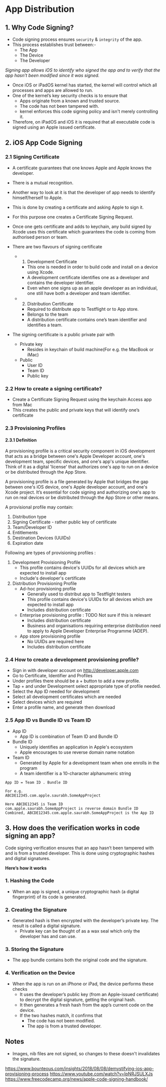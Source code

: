 # App Distribution

## 1. Why Code Signing?

- Code signing process ensures `security` & `integrity` of the app.
- This process establishes trust between:-
    - The App
    - The Device
    - The Developer

*Signing app allows iOS to identify who signed the app and to verify that the app hasn’t been modified since it was signed.*

- Once iOS or iPadOS kernel has started, the kernel will control which all processes and apps are allowed to run.
- One of the kernel’s key security checks is to ensure that
    - Apps originate from a known and trusted source.
    - The code has not been tampered with.
    - kernel enforces this code signing policy and isn't merely controlling it.
- Therefore, on iPadOS and iOS it is required that all executable code is signed using an Apple issued certificate.


## 2. iOS App Code Signing

### 2.1 Signing Certificate
- A certificate guarantees that one knows Apple and Apple knows the developer.
- There is a mutual recognition.
- Another way to look at it is that the developer of app needs to identify himself/herself to Apple.
- This is done by creating a certificate and asking Apple to sign it.
- For this purpose one creates a Certificate Signing Request.
- Once one gets certificate and adds to keychain, any build signed by Xcode uses this certificate which guarantees the
code is coming from authorised person or team.

- There are two flavours of signing certificate
    - 1. Development Certificate
        - This one is needed in order to build code and install on a device using Xcode.
        - A development certificate identifies one as a developer and contains the developer identifier.
        - Even when one signs up as an apple developer as an individual, one still have both a developer and team identifier.
    - 2. Distribution Certificate
        - Required to distribute app to Testflight or to App store.
        - Belongs to the team
        - A distribution certificate contains one’s team identifier and identifies a team.

- The signing certificate is a public private pair with
    - Private key
        - Resides in keychain of build machine(For e.g. the MacBook or iMac)
    - Public
        - User ID
        - Team ID
        - Public key


### 2.2 How to create a signing certificate?
- Create a Certificate Signing Request using the keychain Access app from Mac
- This creates the public and private keys that will identify one’s certificate

### 2.3 Provisioning Profiles

#### 2.3.1 Definition
A provisioning profile is a critical security component in iOS development that acts as a bridge between one's Apple Developer account, one's development team, specific devices, and one's app's unique identifier. Think of it as a digital 'license' that authorizes one's app to run on a device or be distributed through the App Store.

A provisioning profile is a file generated by Apple that bridges the gap between one's iOS device, one's Apple developer
account, and one's Xcode project. It’s essential for code signing and authorizing one's app to run on real devices or be
distributed through the App Store or other means.

A provisional profile may contain:
1. Distribution type
2. Signing Certificate - rather public key of certificate
3. Team/Developer ID
4. Entitlements
5. Destination Devices (UUIDs)
6. Expiration date

Following are types of provisioning profiles :
1. Development Provisioning Profile
    - This profile contains device's UUIDs for all devices which are expected to install app
    - Include's developer's certificate
2. Distribution Provisioning Profile
    - Ad-hoc provisioning profile
        - Generally used to distribut app to Testflight testers
        - This profile contains device's UUIDs for all devices which are expected to install app
        - Includes distribution certificate
    - Enterprise provisioning profile : TODO Not sure if this is relevant
        - Includes distribution certificate
        - Business and organisations requiring enterprise distribution need to apply to Apple Developer Enterprise Programme (ADEP).
    - App store provisioning profile
        - No UUIDs are required here
        - Includes distribution certificate

### 2.4 How to create a development provisioning profile?
- Sign in with developer account on http://developer.apple.com
- Go to Certificate, Identifier and Profiles
- Under profiles there should be a + button to add a new profile.
- Tap + and under Development select appropriate type of profile needed.
- Select the App ID needed for development
- Select all development certificates which are needed
- Select devices which are required
- Enter a profile name, and generate then download

### 2.5 App ID vs Bundle ID vs Team ID
- App ID
    - App ID is combination of Team ID and Bundle ID
- Bundle ID
    - Uniquely identifies an application in Apple's ecosystem
    - Apple encourages to use reverse domain name notation
- Team ID
    - Generated by Apple for a development team when one enrolls in the program
    - A team identifier is a 10-character alphanumeric string


```
App ID = Team ID . Bundle ID

For e.g.
ABCDE12345.com.apple.saurabh.SomeAppProject

Here ABCDE12345 is Team ID
com.apple.saurabh.SomeAppProject is reverse domain Bundle ID
Combined, ABCDE12345.com.apple.saurabh.SomeAppProject is the App ID
```


## 3. How does the verification works in code signing an app?
Code signing verification ensures that an app hasn’t been tampered with and is from a trusted developer. This is done
using cryptographic hashes and digital signatures.

**Here’s how it works**

### 1. Hashing the Code
- When an app is signed, a unique cryptographic hash (a digital fingerprint) of its code is generated. 

### 2. Creating the Signature
- Generated hash is then encrypted with the developer’s private key. The result is called a digital signature.
    - Private key can be thought of as a wax seal which only the developer has and can use.

### 3. Storing the Signature
- The app bundle contains both the original code and the signature.

### 4. Verification on the Device
- When the app is run on an iPhone or iPad, the device performs these checks
    - It uses the developer’s public key (from an Apple-issued certificate) to decrypt the digital signature, getting the original hash.
    - It then generates a fresh hash from the app’s current code on the device.
    - If the two hashes match, it confirms that
        - The code has not been modified.
        - The app is from a trusted developer.


## Notes
- Images, nib files are not signed, so changes to these doesn't invalidates the signature.


https://www.bounteous.com/insights/2018/08/08/demystifying-ios-app-provisioning-process
https://www.youtube.com/watch?v=IpNRJSULXJs
https://www.freecodecamp.org/news/apple-code-signing-handbook/
